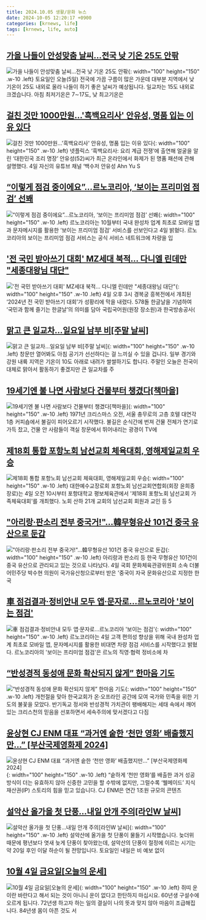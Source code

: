 ```yaml
---
title: 2024.10.05 생활/문화 뉴스
date: 2024-10-05 12:20:17 +0900
categories: [krnews, life]
tags: [krnews, life, auto]
---
```

## [가을 나들이 안성맞춤 날씨…전국 낮 기온 25도 안팎](https://n.news.naver.com/mnews/article/057/0001845356)

![가을 나들이 안성맞춤 날씨…전국 낮 기온 25도 안팎](https://mimgnews.pstatic.net/image/origin/057/2024/10/05/1845356.jpg?type=nf220_150){: width="100" height="150" .w-10 .left}
토요일인 오늘(5일) 전국에 가끔 구름이 많은 가운데 대부분 지역에서 낮 기온이 25도 내외로 올라 나들이 하기 좋은 날씨가 예상됩니다. 일교차는 15도 내외로 크겠습니다. 아침 최저기온은 7∼17도, 낮 최고기온은

## [걸친 것만 1000만원…'흑백요리사' 안유성, 명품 입는 이유 있다](https://n.news.naver.com/mnews/article/025/0003391255)

![걸친 것만 1000만원…'흑백요리사' 안유성, 명품 입는 이유 있다](https://mimgnews.pstatic.net/image/origin/025/2024/10/05/3391255.jpg?type=nf220_150){: width="100" height="150" .w-10 .left}
넷플릭스 ‘흑백요리사: 요리 계급 전쟁’에 출연해 얼굴을 알린 ‘대한민국 조리 명장’ 안유성(52)씨가 최근 온라인에서 화제가 된 명품 패션에 관해 설명했다. 4일 자신의 유튜브 채널 ‘백수저 안유성 Ahn Yu S

## [“이렇게 점검 중이에요”…르노코리아, ‘보이는 프리미엄 점검’ 선봬](https://n.news.naver.com/mnews/article/009/0005374119)

![“이렇게 점검 중이에요”…르노코리아, ‘보이는 프리미엄 점검’ 선봬](https://mimgnews.pstatic.net/image/origin/009/2024/10/04/5374119.jpg?type=nf220_150){: width="100" height="150" .w-10 .left}
르노코리아는 10월부터 국내 완성차 업계 최초로 모바일 앱과 문자메시지를 활용한 ‘보이는 프리미엄 점검’ 서비스를 선보인다고 4일 밝혔다. 르노코리아의 보이는 프리미엄 점검 서비스는 공식 서비스 네트워크에 차량을 입

## ['전 국민 받아쓰기 대회' MZ세대 북적… 다니엘 린데만 "세종대왕님 대단"](https://n.news.naver.com/mnews/article/003/0012820154)

!['전 국민 받아쓰기 대회' MZ세대 북적… 다니엘 린데만 "세종대왕님 대단"](https://mimgnews.pstatic.net/image/origin/003/2024/10/04/12820154.jpg?type=nf220_150){: width="100" height="150" .w-10 .left}
4일 오후 3시 경복궁 흥복전에서 개최된 ‘2024년 전 국민 받아쓰기 대회’가 성황리에 막을 내렸다. 578돌 한글날을 기념하여 ‘국민과 함께 즐기는 한글날’의 의미를 담아 국립국어원(원장 장소원)과 한국방송공사(

## [맑고 큰 일교차…일요일 남부 비[주말 날씨]](https://n.news.naver.com/mnews/article/056/0011812863)

![맑고 큰 일교차…일요일 남부 비[주말 날씨]](https://mimgnews.pstatic.net/image/origin/056/2024/10/05/11812863.jpg?type=nf220_150){: width="100" height="150" .w-10 .left}
창문만 열어봐도 아침 공기가 선선하다는 걸 느끼실 수 있을 겁니다. 일부 경기와 강원 내륙 지역은 기온이 10도 아래로 내려가 쌀쌀하기도 합니다. 주말인 오늘은 전국이 대체로 맑아서 활동하기 좋겠지만 큰 일교차를 주

## [19세기엔 불 나면 사람보다 건물부터 챙겼다[책마을]](https://n.news.naver.com/mnews/article/015/0005040513)

![19세기엔 불 나면 사람보다 건물부터 챙겼다[책마을]](https://mimgnews.pstatic.net/image/origin/015/2024/10/04/5040513.jpg?type=nf220_150){: width="100" height="150" .w-10 .left}
1971년 크리스마스 오전, 서울 충무로의 고층 호텔 대연각 1층 커피숍에서 불길이 피어오르기 시작했다. 불길은 순식간에 번져 건물 전체가 연기로 가득 찼고, 건물 안 사람들이 객실 창문에서 뛰어내리는 광경이 TV에

## [제18회 통합 포항노회 남선교회 체육대회, 영해제일교회 우승](https://n.news.naver.com/mnews/article/079/0003944545)

![제18회 통합 포항노회 남선교회 체육대회, 영해제일교회 우승](https://mimgnews.pstatic.net/image/origin/079/2024/10/04/3944545.jpg?type=nf220_150){: width="100" height="150" .w-10 .left}
대한예수교장로회 포항노회 남선교회연합회(회장 윤희종 장로)는 4일 오전 10시부터 포항대학교 평보체육관에서 '제18회 포항노회 남선교회 가족체육대회'를 개최했다. 노회 산하 21개 교회의 남선교회 회원과 교인 등 5

## ["아리랑·판소리 전부 중국거!"…韓무형유산 101건 중국 유산으로 둔갑](https://n.news.naver.com/mnews/article/016/0002369936)

!["아리랑·판소리 전부 중국거!"…韓무형유산 101건 중국 유산으로 둔갑](https://mimgnews.pstatic.net/image/origin/016/2024/10/04/2369936.jpg?type=nf220_150){: width="100" height="150" .w-10 .left}
아리랑과 판소리 등 한국 무형유산 101건이 중국 유산으로 관리되고 있는 것으로 나타났다. 4일 국회 문화체육관광위원회 소속 더불어민주당 박수현 의원이 국가유산청으로부터 받은 '중국이 자국 문화유산으로 지정한 한국

## [車 점검결과·정비안내 모두 앱·문자로…르노코리아 '보이는 점검'](https://n.news.naver.com/mnews/article/421/0007823749)

![車 점검결과·정비안내 모두 앱·문자로…르노코리아 '보이는 점검'](https://mimgnews.pstatic.net/image/origin/421/2024/10/04/7823749.jpg?type=nf220_150){: width="100" height="150" .w-10 .left}
르노코리아는 4일 고객 편의성 향상을 위해 국내 완성차 업계 최초로 모바일 앱, 문자메시지를 활용한 비대면 차량 점검 서비스를 시작했다고 밝혔다. 르노코리아의 '보이는 프리미엄 점검'은 르노의 직영·협력 정비소에 차

## [“반성경적 동성애 문화 확산되지 않게” 한마음 기도](https://n.news.naver.com/mnews/article/005/0001728912)

![“반성경적 동성애 문화 확산되지 않게” 한마음 기도](https://mimgnews.pstatic.net/image/origin/005/2024/10/04/1728912.jpg?type=nf220_150){: width="100" height="150" .w-10 .left}
개천절을 맞아 한국교회가 온·오프라인 공간에 모여 국가와 민족을 위한 기도의 불꽃을 모았다. 반기독교 정서와 반성경적 가치관이 팽배해지는 세태 속에서 깨어 있는 크리스천의 믿음을 선포하면서 세속주의에 맞서겠다고 다짐

## [윤상현 CJ ENM 대표 “과거엔 숱한 ‘천만 영화’ 배출했지만…” [부산국제영화제 2024]](https://n.news.naver.com/mnews/article/016/0002370195)

![윤상현 CJ ENM 대표 “과거엔 숱한 ‘천만 영화’ 배출했지만…” [부산국제영화제 2024]](https://mimgnews.pstatic.net/image/origin/016/2024/10/04/2370195.jpg?type=nf220_150){: width="100" height="150" .w-10 .left}
“숱하게 ‘천만 영화’를 배출한 과거 성공 방식이 더는 유효하지 않아 신중한 고민을 할 수밖에 없지만, 그럴수록 ‘웰메이드’ 지식재산권(IP) 스토리의 힘을 믿고 있습니다. CJ ENM은 연간 1조원 규모의 콘텐츠

## [설악산 올가을 첫 단풍…내일 안개 주의[라인W 날씨]](https://n.news.naver.com/mnews/article/056/0011812782)

![설악산 올가을 첫 단풍…내일 안개 주의[라인W 날씨]](https://mimgnews.pstatic.net/image/origin/056/2024/10/04/11812782.jpg?type=nf220_150){: width="100" height="150" .w-10 .left}
설악산에 올가을 첫 단풍이 물들기 시작했습니다. 늦더위 때문에 평년보다 엿새 늦게 단풍이 찾아왔는데, 설악산의 단풍이 절정에 이르는 시기는 약 20일 후인 이달 하순이 될 전망입니다. 토요일인 내일은 비 예보 없이

## [10월 4일 금요일[오늘의 운세]](https://n.news.naver.com/mnews/article/366/0001021709)

![10월 4일 금요일[오늘의 운세]](https://mimgnews.pstatic.net/image/origin/366/2024/10/04/1021709.jpg?type=nf220_150){: width="100" height="150" .w-10 .left}
쥐띠 운이란 바란다고 해서 되는 것이 아니니 운이 없다고 한탄하지 마십시요. 60년생 구설수에 오르게 됩니다. 72년생 하고자 하는 일의 결실이 나의 뜻과 맞지 않아 마음이 조급해집니다. 84년생 몸이 아픈 것도 서

